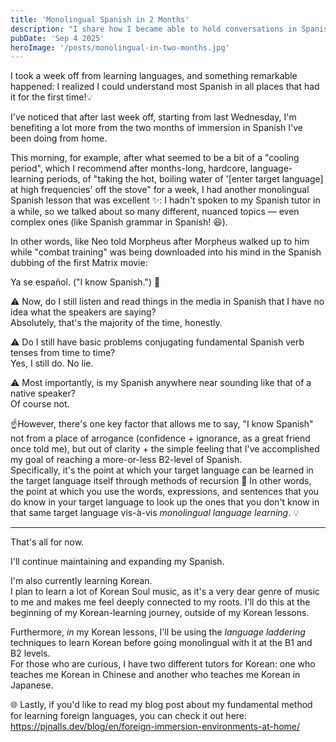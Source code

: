 ```yaml
---
title: 'Monolingual Spanish in 2 Months'
description: "I share how I became able to hold conversations in Spanish monolingually in only 2-months worth of immersion in Spanish from home."
pubDate: 'Sep 4 2025'
heroImage: '/posts/monolingual-in-two-months.jpg'
---
```

I took a week off from learning languages, and something remarkable happened: I realized I could understand most Spanish in all places that had it for the first time!💡

I've noticed that after last week off, starting from last Wednesday, I'm benefiting a lot more from the two months of immersion in Spanish I've been doing from home.

This morning, for example, after what seemed to be a bit of a "cooling period", which I recommend after months-long, hardcore, language-learning periods, of "taking the hot, boiling water of '[enter target language] at high frequencies' off the stove" for a week, I had another monolingual Spanish lesson that was excellent ✨: I hadn't spoken to my Spanish tutor in a while, so we talked about so many different, nuanced topics — even complex ones (like Spanish grammar in Spanish! 😆).

In other words, like Neo told Morpheus after Morpheus walked up to him while "combat training" was being downloaded into his mind in the Spanish dubbing of the first Matrix movie:

Ya se español. ("I know Spanish.") 🧘

⚠️ Now, do I still listen and read things in the media in Spanish that I have no idea what the speakers are saying?<br />
Absolutely, that's the majority of the time, honestly.

⚠️ Do I still have basic problems conjugating fundamental Spanish verb tenses from time to time?<br />
Yes, I still do. No lie.

⚠️ Most importantly, is my Spanish anywhere near sounding like that of a native speaker?<br />
Of course not.

☝️However, there's one key factor that allows me to say, "I know Spanish" not from a place of arrogance (confidence + ignorance, as a great friend once told me), but out of clarity + the simple feeling that I've accomplished my goal of reaching a more-or-less B2-level of Spanish.<br/>
Specifically, it's the point at which your target language can be learned in the target language itself through methods of recursion 🤯 In other words, the point at which you use the words, expressions, and sentences that you do know in your target language to look up the ones that you don't know in that same target language vis-à-vis *monolingual language learning*. 💡

---

That's all for now. 

I'll continue maintaining and expanding my Spanish.

I'm also currently learning Korean.<br />
I plan to learn a lot of Korean Soul music, as it's a very dear genre of music to me and makes me feel deeply connected to my roots. I'll do this at the beginning of my Korean-learning journey, outside of my Korean lessons.

Furthermore, *in* my Korean lessons, I'll be using the *language laddering* techniques to learn Korean before going monolingual with it at the B1 and B2 levels.
<br/>For those who are curious, I have two different tutors for Korean: one who teaches me Korean in Chinese and another who teaches me Korean in Japanese.

🌐 Lastly, if you'd like to read my blog post about my fundamental method for learning foreign languages, you can check it out here:<br/>
https://pjnalls.dev/blog/en/foreign-immersion-environments-at-home/